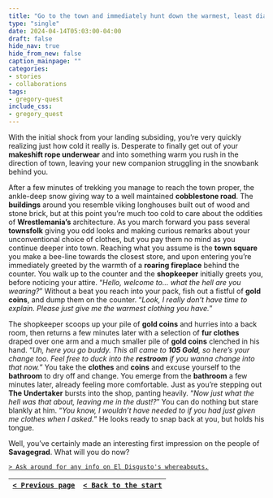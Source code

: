 ```yaml
---
title: "Go to the town and immediately hunt down the warmest, least diaper-like clothing you can find."
type: "single"
date: 2024-04-14T05:03:00-04:00
draft: false
hide_nav: true
hide_from_new: false
caption_mainpage: ""
categories:
- stories
- collaborations
tags:
- gregory-quest
include_css:
- gregory_quest
---
```


With the initial shock from your landing subsiding, you’re very quickly realizing just how cold it really is. Desperate to finally get out of your **makeshift rope underwear** and into something warm you rush in the direction of town, leaving your new companion struggling in the snowbank behind you. 

After a few minutes of trekking you manage to reach the town proper, the ankle-deep snow giving way to a well maintained **cobblestone road**. The **buildings** around you resemble viking longhouses built out of wood and stone brick, but at this point you’re much too cold to care about the oddities of **Wrestlemania’s** architecture. As you march forward you pass several **townsfolk** giving you odd looks and making curious remarks about your unconventional choice of clothes, but you pay them no mind as you continue deeper into town. Reaching what you assume is the **town square** you make a bee-line towards the closest store, and upon entering you’re immediately greeted by the warmth of a **roaring fireplace** behind the counter. You walk up to the counter and the **shopkeeper** initially greets you, before noticing your attire. “*Hello, welcome to… what the hell are you wearing?*” Without a beat you reach into your pack, fish out a fistful of **gold coins**, and dump them on the counter. “*Look, I really don’t have time to explain. Please just give me the warmest clothing you have.*”

The shopkeeper scoops up your pile of **gold coins** and hurries into a back room, then returns a few minutes later with a selection of **fur clothes** draped over one arm and a much smaller pile of **gold coins** clenched in his hand. “*Uh, here you go buddy. This all came to **105 Gold**, so here’s your change too. Feel free to duck into the **restroom** if you wanna change into that now.*” You take the **clothes** and **coins** and excuse yourself to the **bathroom** to dry off and change. You emerge from the **bathroom** a few minutes later, already feeling more comfortable. Just as you’re stepping out **The Undertaker** bursts into the shop, panting heavily. “*Now just what the hell was that about, leaving me in the dust!?*” You can do nothing but stare blankly at him. “*You know, I wouldn’t have needed to if you had just given me clothes when I asked.*” He looks ready to snap back at you, but holds his tongue.

Well, you’ve certainly made an interesting first impression on the people of **Savagegrad**. What will you do now?

[``> Ask around for any info on El Disgusto's whereabouts.``](../95)

|[``< Previous page``](../93)|[``< Back to the start``](../)|
|---|---|